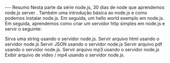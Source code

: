 --- Resumo
Nesta parte da série node.js, 30 dias de node que aprendemos node.js server . Também uma introdução básica ao node.js e como podemos instalar node.js. Em seguida, um hello world exemplo em node.js. Em seguida, aprendemos como criar um servidor http simples em node.js e servir o seguinte:

Sirva uma string usando o servidor node.js.
Servir arquivo html usando o servidor node.js
Servir JSON usando o servidor node.js
Servir arquivo pdf usando o servidor node.js.
Servir arquivo mp3 usando o servidor node.js
Exibir arquivo de vídeo / mp4 usando o servidor node.js.
